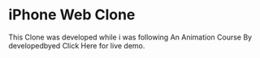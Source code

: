 # iPhone Web Clone

This Clone was developed while i was following An Animation Course By <link href="https://developedbyed.com/courses">developedbyed</link>
Click <link href="#">Here</link> for live demo.

